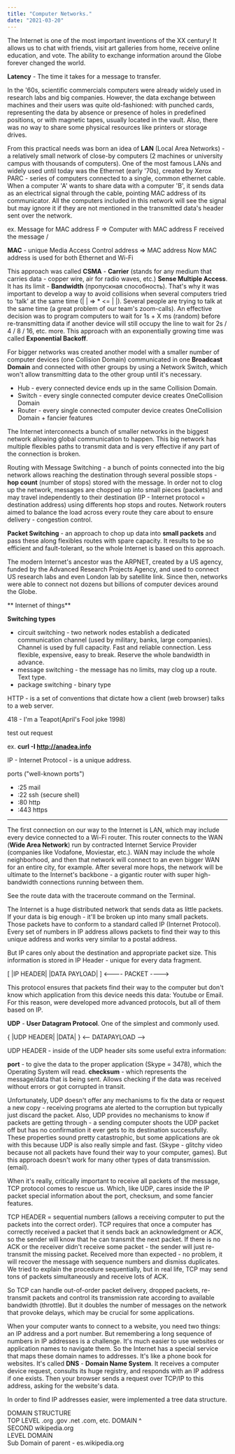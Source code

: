 ```yaml
---
title: "Computer Networks."
date: "2021-03-20"
---
```


The Internet is one of the most important inventions of the XX century! It allows us to chat with friends, visit art galleries from home, receive online education, and vote. The ability to exchange information around the Globe forever changed the world.

**Latency** - The time it takes for a message to transfer.

In the '60s, scientific commercials computers were already widely used in research labs and big companies. However, the data exchange between machines and their users was quite old-fashioned:  with punched cards, representing the data by absence or presence of holes in predefined positions, or with magnetic tapes, usually located in the vault. Also, there was no way to share some physical resources like printers or storage drives. 

From this practical needs was born an idea of **LAN** (Local Area Networks) - a relatively small network of close-by computers (2 machines or university campus with thousands of computers). One of the most famous LANs and widely used until today was the Ethernet (early '70s), created by Xerox PARC - series of computers connected to a single, common ethernet cable. When a computer 'A' wants to share data with a computer 'B', it sends data as an electrical signal through the cable, pointing MAC address of its communicator. All the computers included in this network will see the signal but may ignore it if they are not mentioned in the transmitted data's header sent over the network.

ex. Message for MAC address F => Computer with MAC address F received the message \/

**MAC** - unique Media Access Control address => MAC address
Now MAC address is used for both Ethernet and Wi-Fi

This approach was called **CSMA** - **Carrier** (stands for any medium that carries data - copper wire, air for radio waves, etc.) **Sense Multiple Access**. It has its limit - **Bandwidth** (пропускная способность). That's why it was important to develop a way to avoid collisions when several computers tried to 'talk' at the same time (| | => * <= | |). Several people are trying to talk at the same time (a great problem of our team's zoom-calls). An effective decision was to program computers to wait for 1s + X ms (random) before re-transmitting data if another device will still occupy the line to wait for 2s / 4 / 8 / 16, etc. more. This approach with an exponentially growing time was called **Exponential Backoff**.

For bigger networks was created another model with a smaller number of computer devices (one Collision Domain) communicated in one **Broadcast Domain** and connected with other groups by using a Network Switch, which won't allow transmitting data to the other group until it's necessary. 

- Hub - every connected device ends up in the same Collision Domain.
- Switch - every single connected computer device creates OneCollision Domain
- Router - every single connected computer device creates OneCollision Domain + fancier features

The Internet interconnects a bunch of smaller networks in the biggest network allowing global communication to happen. This big network has multiple flexibles paths to transmit data and is very effective if any part of the connection is broken. 

Routing with Message Switching - a bunch of points connected into the big network allows reaching the destination through several possible stops - **hop count** (number of stops) stored with the message. In order not to clog up the network, messages are chopped up into small pieces (packets) and may travel independently to their destination (IP - Internet protocol = destination address) using differents hop stops and routes. Network routers aimed to balance the load across every route they care about to ensure delivery - congestion control.

**Packet Switching** - an approach to chop up data into **small packets** and pass these along flexibles routes with spare capacity.
It results to be so efficient and fault-tolerant, so the whole Internet is based on this approach.

The modern Internet's ancestor was the ARPNET, created by a US agency, funded by the Advanced Research Projects Agency, and used to connect US research labs and even London lab by satellite link. Since then, networks were able to connect not dozens but billions of computer devices around the Globe.

** Internet of things**

**Switching types**

- circuit switching - two network nodes establish a dedicated communication channel (used by military, banks, large companies). Channel is used by full capacity. Fast and reliable connection. Less flexible, expensive, easy to break. Reserve the whole bandwidth in advance.
- message switching - the message has no limits, may clog up a route. Text type.
- package switching - binary type

HTTP - is a set of conventions that dictate how a client (web browser) talks to a web server. 

418 - I'm a Teapot(April's Fool joke 1998)

test out request 

ex.  **curl -I http://anadea.info**

IP - Internet Protocol - is a unique address.

ports ("well-known ports")

- :25 mail
- :22 ssh (secure shell)
- :80 http
- :443 https


_____

The first connection on our way to the Internet is LAN, which may include every device connected to a Wi-Fi router. This router connects to the WAN (**Wide Area Network**) run by contracted Internet Service Provider (companies like Vodafone, Moviestar, etc.). WAN may include the whole neighborhood, and then that network will connect to an even bigger WAN for an entire city, for example. After several more hops, the network will be ultimate to the Internet's backbone - a gigantic router with super high-bandwidth connections running between them.
 
See the route data with the traceroute command on the Terminal.

The Internet is a huge distributed network that sends data as little packets. If your data is big enough - it'll be broken up into many small packets. Those packets have to conform to a standard called IP (Internet Protocol). Every set of numbers in IP address allows packets to find their way to this unique address and works very similar to a postal address. 

But IP cares only about the destination and appropriate packet size. This information is stored in IP Header - unique for every data fragment.

[ |IP HEADER| |DATA PAYLOAD| ]
   <---- PACKET ---->

This protocol ensures that packets find their way to the computer but don't know which application from this device needs this data: Youtube or Email.
For this reason, were developed more advanced protocols, but all of them based on IP.

**UDP** - **User Datagram Protocol**. One of the simplest and commonly used.

{ |UDP HEADER| |DATA| }
   <-- DATAPAYLOAD  -->

UDP HEADER - inside of the UDP header sits some useful extra information:

**port** - to give the data to the proper application (Skype = 3478), which the Operating System will read.
**checksum** - which represents the message/data that is being sent. Allows checking if the data was received without errors or got corrupted in transit.

Unfortunately, UDP doesn't offer any mechanisms to fix the data or request a new copy - receiving programs ate alerted to the corruption but typically just discard the packet. Also, UDP provides no mechanisms to know if packets are getting through - a sending computer shoots the UDP packet off but has no confirmation it ever gets to its destination successfully. These properties sound pretty catastrophic, but some applications are ok with this because UDP is also really simple and fast. (Skype - glitchy video because not all packets have found their way to your computer, games). But this approach doesn't work for many other types of data transmission. 
(email).

When it's really, critically important to receive all packets of the message, TCP protocol comes to rescue us. Which, like UDP, cares inside the IP packet special information about the port, checksum, and some fancier features.

TCP HEADER = sequential numbers (allows a receiving computer to put the packets into the correct order). TCP requires that once a computer has correctly received a packet that it sends back an acknowledgment or ACK, so the sender will know that he can transmit the next packet. If there is no ACK or the receiver didn't receive some packet - the sender will just re-transmit the missing packet. Received more than expected - no problem, it will recover the message with sequence numbers and dismiss duplicates. We tried to explain the procedure sequentially, but in real life, TCP may send tons of packets simultaneously and receive lots of ACK. 

So TCP can handle out-of-order packet delivery, dropped packets, re-transmit packets and control its transmission rate according to available bandwidth (throttle). But it doubles the number of messages on the network that provoke delays, which may be crucial for some applications.

When your computer wants to connect to a website, you need two things: an IP address and a port number.  But remembering a long sequence of numbers in IP addresses is a challenge. It's much easier to use websites or application names to navigate them. So the Internet has a special service that maps these domain names to addresses. It's like a phone book for websites. It's called **DNS** - **Domain Name System**. It receives a computer device request, consults its huge registry, and responds with an IP address if one exists. Then your browser sends a request over TCP/IP  to this address, asking for the website's data. 

In order to find IP addresses easier, were implemented a tree data structure.

DOMAIN STRUCTURE
<br>
TOP
LEVEL             .org .gov .net .com, etc.
DOMAIN            ^
<br>
SECOND       wikipedia.org          
LEVEL
DOMAIN
<br>
Sub Domain of parent - es.wikipedia.org
